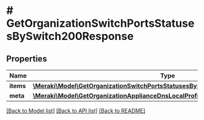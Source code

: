 # # GetOrganizationSwitchPortsStatusesBySwitch200Response

## Properties

Name | Type | Description | Notes
------------ | ------------- | ------------- | -------------
**items** | [**\Meraki\Model\GetOrganizationSwitchPortsStatusesBySwitch200ResponseItemsInner[]**](GetOrganizationSwitchPortsStatusesBySwitch200ResponseItemsInner.md) | Switches | [optional]
**meta** | [**\Meraki\Model\GetOrganizationApplianceDnsLocalProfilesAssignments200ResponseMeta**](GetOrganizationApplianceDnsLocalProfilesAssignments200ResponseMeta.md) |  | [optional]

[[Back to Model list]](../../README.md#models) [[Back to API list]](../../README.md#endpoints) [[Back to README]](../../README.md)

